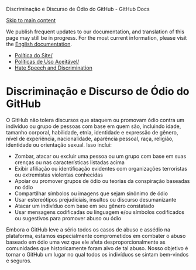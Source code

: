 Discriminação e Discurso de Ódio do GitHub - GitHub Docs

[Skip to main content](#main-content)

We publish frequent updates to our documentation, and translation of this page may still be in progress. For the most current information, please visit the [English documentation](/en).

* [Política do Site/](/pt/site-policy)
* [Políticas de Uso Aceitável/](/pt/site-policy/acceptable-use-policies)
* [Hate Speech and Discrimination](/pt/site-policy/acceptable-use-policies/github-hate-speech-and-discrimination)

Discriminação e Discurso de Ódio do GitHub
==========

O GitHub não tolera discursos que ataquem ou promovam ódio contra um indivíduo ou grupo de pessoas com base em quem são, incluindo idade, tamanho corporal, habilidade, etnia, identidade e expressão de gênero, nível de experiência, nacionalidade, aparência pessoal, raça, religião, identidade ou orientação sexual. Isso inclui:

* Zombar, atacar ou excluir uma pessoa ou um grupo com base em suas crenças ou nas características listadas acima
* Exibir afiliação ou identificação evidentes com organizações terroristas ou extremistas violentas conhecidas
* Apoiar ou promover grupos de ódio ou teorias da conspiração baseadas no ódio
* Compartilhar símbolos ou imagens que sejam sinônimo de ódio
* Usar estereótipos prejudiciais, insultos ou discurso desumanizante
* Atacar um indivíduo com base em seu gênero constatado
* Usar mensagens codificadas ou linguagem e/ou símbolos codificados ou sugestivos para promover abuso ou ódio

Embora o GitHub leve a sério todos os casos de abuso e assédio na plataforma, estamos especialmente comprometidos em combater o abuso baseado em ódio uma vez que ele afeta desproporcionalmente as comunidades que historicamente foram alvo de tal abuso. Nosso objetivo é tornar o GitHub um lugar no qual todos os indivíduos se sintam bem-vindos e seguros.
